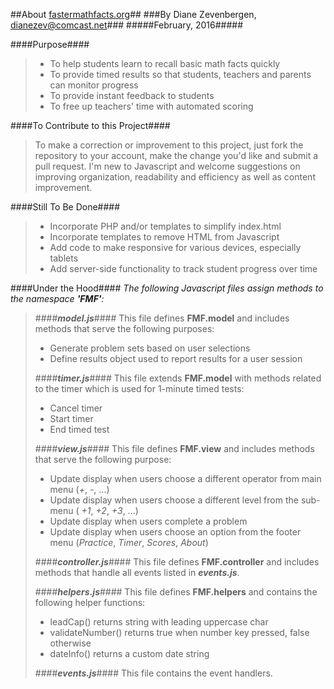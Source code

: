 ##About [fastermathfacts.org](http://www.fastermathfacts.org)##
###By Diane Zevenbergen, dianezev@comcast.net###
#####February, 2016#####

####Purpose####
> * To help students learn to recall basic math facts quickly
> * To provide timed results so that students, teachers and parents can monitor progress
> * To provide instant feedback to students
> * To free up teachers' time with automated scoring

####To Contribute to this Project####
>To make a correction or improvement to this project, just fork the repository to your account, make the change you'd like and submit a pull request. I'm new to Javascript and welcome suggestions on improving organization, readability and efficiency as well as content improvement.

####Still To Be Done####
> * Incorporate PHP and/or templates to simplify index.html
> * Incorporate templates to remove HTML from Javascript
> * Add code to make responsive for various devices, especially tablets
> * Add server-side functionality to track student progress over time

####Under the Hood####
_The following Javascript files assign methods to the namespace **'FMF'**:_

> ####**_model.js_**####
> This file defines **FMF.model** and includes methods that serve the following purposes:
>   * Generate problem sets based on user selections
>   * Define results object used to report results for a user session
>   
> ####**_timer.js_**####
> This file extends **FMF.model** with methods related to the timer which is used for 1-minute timed tests:
>   * Cancel timer
>   * Start timer
>   * End timed test
>   
> ####**_view.js_**####
> This file defines **FMF.view** and includes methods that serve the following purpose:
>  * Update display when users choose a different operator from main menu (_+_, _-_, ...)
>  * Update display when users choose a different level from the sub-menu ( _+1_, _+2_, _+3_, ...)
>  * Update display when users complete a problem
>  * Update display when users choose an option from the footer menu (_Practice_, _Timer_, _Scores_, _About_)
>
> ####**_controller.js_**####
> This file defines **FMF.controller** and includes methods that handle all events listed in **_events.js_**.
>
> ####**_helpers.js_**####
> This file defines **FMF.helpers** and contains the following helper functions: 
>  * leadCap() returns string with leading uppercase char
>  * validateNumber() returns true when number key pressed, false otherwise
>  * dateInfo() returns a custom date string
>
> ####**_events.js_**####
> This file contains the event handlers.
